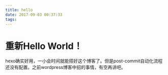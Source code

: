 ```yaml
---
title: hello
date: 2017-09-03 00:37:33
tags:
---
```


# 重新Hello World！
hexo确实好用，一小会时间就能搭好这个博客了。但是post-commit自动化流程还没有配置。之前wordpress博客中招的事情，有空再讲吧。
